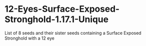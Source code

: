 # 12-Eyes-Surface-Exposed-Stronghold-1.17.1-Unique
List of 8 seeds and their sister seeds containing a Surface Exposed Stronghold with a 12 eye
